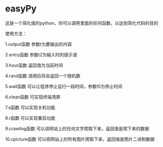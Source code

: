 # easyPy
这是一个简化版的python，你可以调用里面的任何函数，以达到简化代码的目的

使用方法：

1.output函数
参数t为要输出的内容

2.entry函数
参数t2为输入时的提示语

3.hour函数
返回值为当前时间

4.rand函数
调用后将会返回一个随机数

5.wait函数
可以让程序停止运行一段时间，参数t5为停止时间

6.clean函数
可实现终端清屏

7.s函数
可以实现关机功能

8.r函数
可以实现重启功能

9.crawling函数
可以讲网站上的任何文字爬取下来，返回值是爬下来的数据

10.cpicture函数
可以把网站上的所有图片爬取下来，返回值是图片二进制数据
